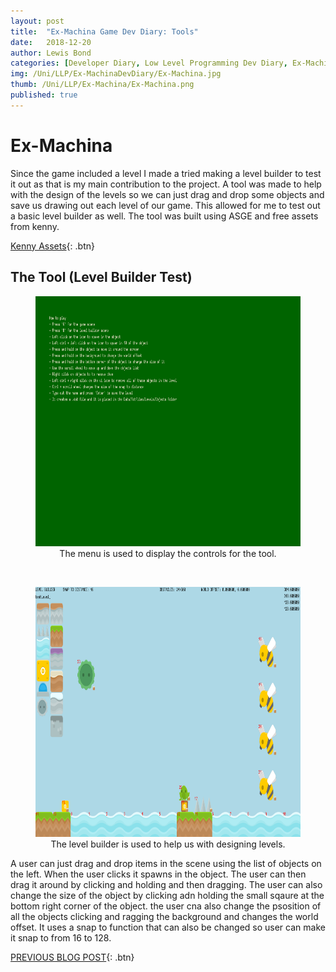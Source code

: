 ```yaml
---
layout: post
title:  "Ex-Machina Game Dev Diary: Tools"
date:   2018-12-20
author: Lewis Bond
categories: [Developer Diary, Low Level Programming Dev Diary, Ex-Machina Dev Diary]
img: /Uni/LLP/Ex-MachinaDevDiary/Ex-Machina.jpg
thumb: /Uni/LLP/Ex-Machina/Ex-Machina.png
published: true
---
```

<!--more-->

# Ex-Machina

Since the game included a level I made a tried making a level builder to test it out as that is my main contribution to the project. A tool was made to help with the design of the levels so we can just drag and drop some objects and save us drawing out each level of our game. This allowed for me to test out a basic level builder as well. The tool was built using ASGE and free assets from kenny. 

[Kenny Assets](https://www.kenney.nl/assets){: .btn}

## The Tool (Level Builder Test)

<center>
	<figure>
	    <a href="/assets/img/blog/Uni/LLP/Ex-MachinaDevDiary/MenuScene.PNG"><img src="/assets/img/blog/Uni/LLP/Ex-MachinaDevDiary/MenuScene.PNG" height="400"></a>
	    <figcaption>The menu is used to display the controls for the tool.</figcaption>
	</figure>
  </center>
  <br/>
  <center>
	<figure>
			    <a href="/assets/img/blog/Uni/LLP/Ex-MachinaDevDiary/LevelBuilderScene.PNG"><img src="/assets/img/blog/Uni/LLP/Ex-MachinaDevDiary/LevelBuilderScene.PNG" height="400"></a>
	    <figcaption>The level builder is used to help us with designing levels.</figcaption>
	</figure>
</center>


A user can just drag and drop items in the scene using the list of objects on the left. When the user clicks it spawns in the object. The user can then drag it around by clicking and holding and then dragging. The user can also change the size of the object by clicking adn holding the small sqaure at the bottom right corner of the object. the user cna also change the psosition of all the objects clicking and ragging the background and changes the world offset. It uses a snap to function that can also be changed so user can make it snap to from 16 to 128.


[PREVIOUS BLOG POST](https://lbondi7.github.io/developer%20diary/low%20level%20programming%20dev%20diary/ex-machina%20dev%20diary/llp-dd-ExMachina-2){: .btn}
